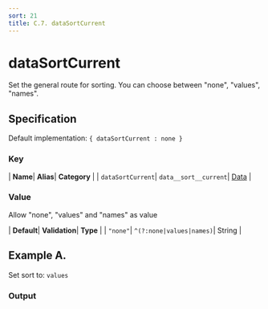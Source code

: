 ```yaml
---
sort: 21
title: C.7. dataSortCurrent
---
```

# dataSortCurrent

Set the general route for sorting. You can choose between "none", "values", "names".


## Specification

Default implementation: ```{ dataSortCurrent : none }```

### Key

| **Name**| **Alias**| **Category** |
| ```dataSortCurrent```| ```data__sort__current```| [Data](../options/#data) |

### Value

Allow "none", "values" and "names" as value

| **Default**| **Validation**| **Type** |
| ```"none"```| ```^(?:none|values|names)```| String |



## Example A.

Set sort to: ```values```

### Output

  <div id="a">
      <script> 
          d3.statosio( 
    file, 
    "name", 
    [ "mobile" ], 
    { "dataSortCurrent" : "values", "view__dom_id" : "a" }
)

      </script>
  </div>

Open output in a [blank window](../sources/dataSortCurrent--example-a.html){:target="_self"}. 
Download examples [as zip](../sources/dataSortCurrent.zip){:target="_blank"}. 

### Parameters

This dataset shows the mobile google pagerank performance score for a certain website.

| | **Value** | **Type** |
|------:|:------|:------|
| **Source** | ["../data/performance.json"](../data/performance.json) | String |
| **X** | ```"name"``` | String |
| **Y** | ```[ "mobile" ]``` | Array |
| **Options** | ```{ "dataSortCurrent" : "values" }``` | Object |


### Source Code

* Invoke Function

```javascript
d3.statosio( 
    file, 
    "name", 
    [ "mobile" ], 
    { "dataSortCurrent" : "values" }
)
```

* HTML Implementation

```html
<!DOCTYPE html>
<head>
    <title>d3.statosio - dataSortCurrent</title>
    <meta content="text/html;charset=utf-8" http-equiv="Content-Type">
    <meta content="utf-8" http-equiv="encoding">
    <script src="https://cdnjs.cloudflare.com/ajax/libs/d3/6.2.0/d3.js"></script>
    <script src="https://cdnjs.cloudflare.com/ajax/libs/statosio/0.9/statosio.js"></script>
</head>
<body>
    <script>
        d3.json( "../data/performance.json" )
            .then( ( file ) => {
                d3.statosio( 
                    file, 
                    "name", 
                    [ "mobile" ], 
                    { "dataSortCurrent" : "values" }
                )
            } )
    </script>
</body>
```
## Example B.

Set sort to: ```names```

### Output

  <div id="b">
      <script> 
          d3.statosio( 
    file, 
    "name", 
    [ "mobile" ], 
    { "dataSortCurrent" : "names", "view__dom_id" : "b" }
)

      </script>
  </div>

Open output in a [blank window](../sources/dataSortCurrent--example-b.html){:target="_self"}. 
Download examples [as zip](../sources/dataSortCurrent.zip){:target="_blank"}. 

### Parameters

This dataset shows the mobile google pagerank performance score for a certain website.

| | **Value** | **Type** |
|------:|:------|:------|
| **Source** | ["../data/performance.json"](../data/performance.json) | String |
| **X** | ```"name"``` | String |
| **Y** | ```[ "mobile" ]``` | Array |
| **Options** | ```{ "dataSortCurrent" : "names" }``` | Object |


### Source Code

* Invoke Function

```javascript
d3.statosio( 
    file, 
    "name", 
    [ "mobile" ], 
    { "dataSortCurrent" : "names" }
)
```

* HTML Implementation

```html
<!DOCTYPE html>
<head>
    <title>d3.statosio - dataSortCurrent</title>
    <meta content="text/html;charset=utf-8" http-equiv="Content-Type">
    <meta content="utf-8" http-equiv="encoding">
    <script src="https://cdnjs.cloudflare.com/ajax/libs/d3/6.2.0/d3.js"></script>
    <script src="https://cdnjs.cloudflare.com/ajax/libs/statosio/0.9/statosio.js"></script>
</head>
<body>
    <script>
        d3.json( "../data/performance.json" )
            .then( ( file ) => {
                d3.statosio( 
                    file, 
                    "name", 
                    [ "mobile" ], 
                    { "dataSortCurrent" : "names" }
                )
            } )
    </script>
</body>
```
